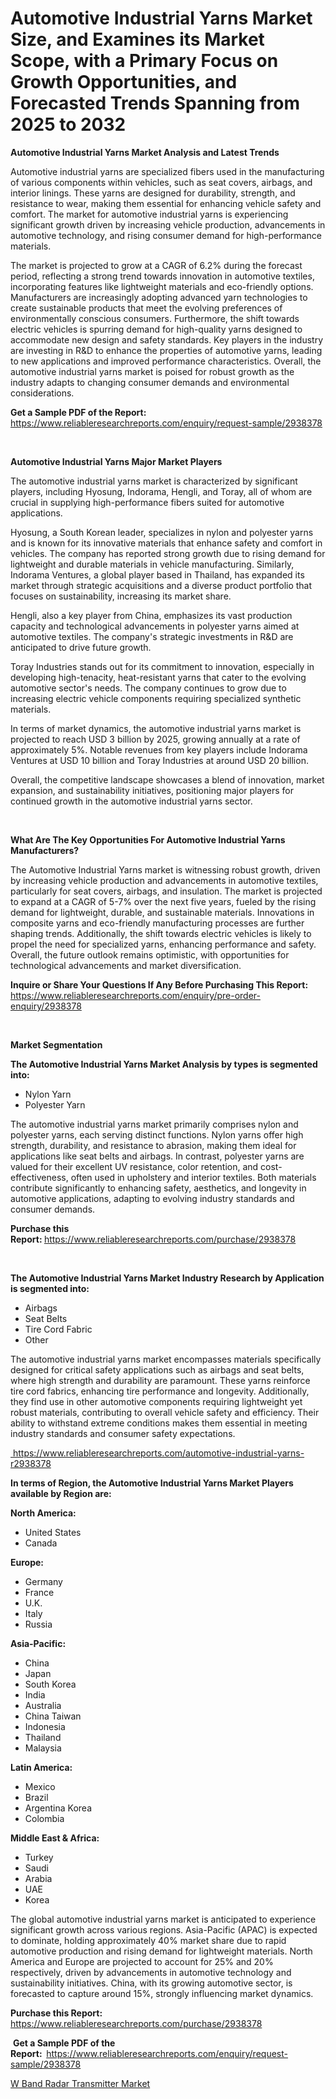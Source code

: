 <p><h1>Automotive Industrial Yarns Market Size, and Examines its Market Scope, with a Primary Focus on Growth Opportunities, and Forecasted Trends Spanning from 2025 to 2032</h1></p><p><strong>Automotive Industrial Yarns Market Analysis and Latest Trends</strong></p>
<p><p>Automotive industrial yarns are specialized fibers used in the manufacturing of various components within vehicles, such as seat covers, airbags, and interior linings. These yarns are designed for durability, strength, and resistance to wear, making them essential for enhancing vehicle safety and comfort. The market for automotive industrial yarns is experiencing significant growth driven by increasing vehicle production, advancements in automotive technology, and rising consumer demand for high-performance materials.</p><p>The market is projected to grow at a CAGR of 6.2% during the forecast period, reflecting a strong trend towards innovation in automotive textiles, incorporating features like lightweight materials and eco-friendly options. Manufacturers are increasingly adopting advanced yarn technologies to create sustainable products that meet the evolving preferences of environmentally conscious consumers. Furthermore, the shift towards electric vehicles is spurring demand for high-quality yarns designed to accommodate new design and safety standards. Key players in the industry are investing in R&D to enhance the properties of automotive yarns, leading to new applications and improved performance characteristics. Overall, the automotive industrial yarns market is poised for robust growth as the industry adapts to changing consumer demands and environmental considerations.</p></p>
<p><strong>Get a Sample PDF of the Report:&nbsp;</strong> <a href="https://www.reliableresearchreports.com/enquiry/request-sample/2938378?utm_campaign=2186&utm_medium=2&utm_source=Github&utm_content=ia&utm_term=15032025&utm_id=automotive-industrial-yarns">https://www.reliableresearchreports.com/enquiry/request-sample/2938378</a></p>
<p>&nbsp;</p>
<p><strong>Automotive Industrial Yarns Major Market Players</strong></p>
<p><p>The automotive industrial yarns market is characterized by significant players, including Hyosung, Indorama, Hengli, and Toray, all of whom are crucial in supplying high-performance fibers suited for automotive applications.</p><p>Hyosung, a South Korean leader, specializes in nylon and polyester yarns and is known for its innovative materials that enhance safety and comfort in vehicles. The company has reported strong growth due to rising demand for lightweight and durable materials in vehicle manufacturing. Similarly, Indorama Ventures, a global player based in Thailand, has expanded its market through strategic acquisitions and a diverse product portfolio that focuses on sustainability, increasing its market share.</p><p>Hengli, also a key player from China, emphasizes its vast production capacity and technological advancements in polyester yarns aimed at automotive textiles. The company's strategic investments in R&D are anticipated to drive future growth.</p><p>Toray Industries stands out for its commitment to innovation, especially in developing high-tenacity, heat-resistant yarns that cater to the evolving automotive sector's needs. The company continues to grow due to increasing electric vehicle components requiring specialized synthetic materials.</p><p>In terms of market dynamics, the automotive industrial yarns market is projected to reach USD 3 billion by 2025, growing annually at a rate of approximately 5%. Notable revenues from key players include Indorama Ventures at USD 10 billion and Toray Industries at around USD 20 billion. </p><p>Overall, the competitive landscape showcases a blend of innovation, market expansion, and sustainability initiatives, positioning major players for continued growth in the automotive industrial yarns sector.</p></p>
<p>&nbsp;</p>
<p><strong>What Are The Key Opportunities For Automotive Industrial Yarns Manufacturers?</strong></p>
<p><p>The Automotive Industrial Yarns market is witnessing robust growth, driven by increasing vehicle production and advancements in automotive textiles, particularly for seat covers, airbags, and insulation. The market is projected to expand at a CAGR of 5-7% over the next five years, fueled by the rising demand for lightweight, durable, and sustainable materials. Innovations in composite yarns and eco-friendly manufacturing processes are further shaping trends. Additionally, the shift towards electric vehicles is likely to propel the need for specialized yarns, enhancing performance and safety. Overall, the future outlook remains optimistic, with opportunities for technological advancements and market diversification.</p></p>
<p><strong>Inquire or Share Your Questions If Any Before Purchasing This Report:</strong> <a href="https://www.reliableresearchreports.com/enquiry/pre-order-enquiry/2938378?utm_campaign=2186&utm_medium=2&utm_source=Github&utm_content=ia&utm_term=15032025&utm_id=automotive-industrial-yarns">https://www.reliableresearchreports.com/enquiry/pre-order-enquiry/2938378</a></p>
<p>&nbsp;</p>
<p><strong>Market Segmentation</strong></p>
<p><strong>The Automotive Industrial Yarns Market Analysis by types is segmented into:</strong></p>
<p><ul><li>Nylon Yarn</li><li>Polyester Yarn</li></ul></p>
<p><p>The automotive industrial yarns market primarily comprises nylon and polyester yarns, each serving distinct functions. Nylon yarns offer high strength, durability, and resistance to abrasion, making them ideal for applications like seat belts and airbags. In contrast, polyester yarns are valued for their excellent UV resistance, color retention, and cost-effectiveness, often used in upholstery and interior textiles. Both materials contribute significantly to enhancing safety, aesthetics, and longevity in automotive applications, adapting to evolving industry standards and consumer demands.</p></p>
<p><strong>Purchase this Report:&nbsp;</strong><a href="https://www.reliableresearchreports.com/purchase/2938378?utm_campaign=2186&utm_medium=2&utm_source=Github&utm_content=ia&utm_term=15032025&utm_id=automotive-industrial-yarns">https://www.reliableresearchreports.com/purchase/2938378</a></p>
<p>&nbsp;</p>
<p><strong>The Automotive Industrial Yarns Market Industry Research by Application is segmented into:</strong></p>
<p><ul><li>Airbags</li><li>Seat Belts</li><li>Tire Cord Fabric</li><li>Other</li></ul></p>
<p><p>The automotive industrial yarns market encompasses materials specifically designed for critical safety applications such as airbags and seat belts, where high strength and durability are paramount. These yarns reinforce tire cord fabrics, enhancing tire performance and longevity. Additionally, they find use in other automotive components requiring lightweight yet robust materials, contributing to overall vehicle safety and efficiency. Their ability to withstand extreme conditions makes them essential in meeting industry standards and consumer safety expectations.</p></p>
<p><a href="https://www.reliableresearchreports.com/automotive-industrial-yarns-r2938378?utm_campaign=2186&utm_medium=2&utm_source=Github&utm_content=ia&utm_term=15032025&utm_id=automotive-industrial-yarns">&nbsp;https://www.reliableresearchreports.com/automotive-industrial-yarns-r2938378</a></p>
<p><strong>In terms of Region, the Automotive Industrial Yarns Market Players available by Region are:</strong></p>
<p>
    <p> <strong> North America: </strong>
        <ul>
            <li>United States</li>
            <li>Canada</li>
        </ul>
        </p> 
    <p> <strong> Europe: </strong>
        <ul>
            <li>Germany</li>
            <li>France</li>
            <li>U.K.</li>
            <li>Italy</li>
            <li>Russia</li>
        </ul>
        </p> 
    <p> <strong> Asia-Pacific: </strong>
        <ul>
            <li>China</li>
            <li>Japan</li>
            <li>South Korea</li>
            <li>India</li>
            <li>Australia</li>
            <li>China Taiwan</li>
            <li>Indonesia</li>
            <li>Thailand</li>
            <li>Malaysia</li>
        </ul>
        </p> 
    <p> <strong> Latin America: </strong>
        <ul>
            <li>Mexico</li>
            <li>Brazil</li>
            <li>Argentina Korea</li>
            <li>Colombia</li>
        </ul>
        </p> 
    <p> <strong> Middle East & Africa: </strong>
        <ul>
            <li>Turkey</li>
            <li>Saudi</li>
            <li>Arabia</li>
            <li>UAE</li>
            <li>Korea</li>
        </ul>
    </p>
    </p>
<p><p>The global automotive industrial yarns market is anticipated to experience significant growth across various regions. Asia-Pacific (APAC) is expected to dominate, holding approximately 40% market share due to rapid automotive production and rising demand for lightweight materials. North America and Europe are projected to account for 25% and 20% respectively, driven by advancements in automotive technology and sustainability initiatives. China, with its growing automotive sector, is forecasted to capture around 15%, strongly influencing market dynamics.</p></p>
<p><strong>Purchase this Report: </strong><a href="https://www.reliableresearchreports.com/purchase/2938378?utm_campaign=2186&utm_medium=2&utm_source=Github&utm_content=ia&utm_term=15032025&utm_id=automotive-industrial-yarns">https://www.reliableresearchreports.com/purchase/2938378</a></p>
<p>&nbsp;<strong>Get a Sample PDF of the Report:&nbsp;&nbsp;</strong><a href="https://www.reliableresearchreports.com/enquiry/request-sample/2938378?utm_campaign=2186&utm_medium=2&utm_source=Github&utm_content=ia&utm_term=15032025&utm_id=automotive-industrial-yarns">https://www.reliableresearchreports.com/enquiry/request-sample/2938378</a></p>
<p><strong></strong></p>
<p><p><a href="https://github.com/nathandecarvalho/Market-Research-Report-List-6/blob/main/w-band-radar-transmitter-market.md?utm_campaign=2186&utm_medium=2&utm_source=Github&utm_content=ia&utm_term=15032025&utm_id=automotive-industrial-yarns">W Band Radar Transmitter Market</a></p></p>